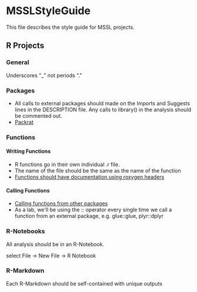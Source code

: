 # MSSLStyleGuide

This file describes the style guide for MSSL projects.

## R Projects

### General

Underscores "_" not periods "."

### Packages

- All calls to external packages should made on the Imports and Suggests lines in the DESCRIPTION file. Any calls to library() in the analysis should be commented out.
- [Packrat](https://rstudio.github.io/packrat/)

### Functions

#### Writing Functions

- R functions go in their own individual .r file.
- The name of the file should be the same as the name of the function
- [Functions should have documentation using roxygen headers](https://rexdouglass.github.io/MSSLStyleGuide/Documentation.nb.html)

#### Calling Functions

- [Calling functions from other packages](http://kbroman.org/pkg_primer/pages/depends.html)
- As a lab, we'll be using the :: operator every single time we call a function from an external package, e.g. glue::glue, plyr::dplyr

### R-Notebooks

All analysis should be in an R-Notebook.

select File -> New File -> R Notebook


### R-Markdown

Each R-Markdown should be self-contained with unique outputs 
